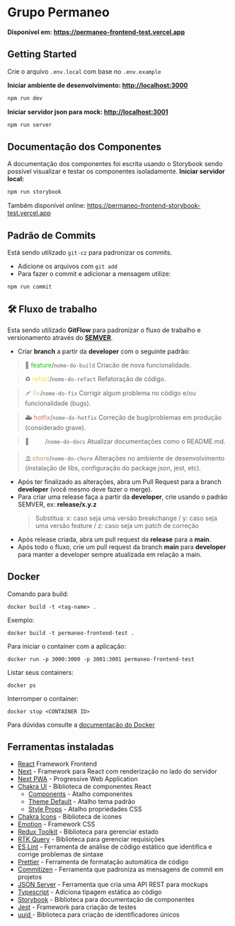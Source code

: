 # Grupo Permaneo

**Disponível em:
https://permaneo-frontend-test.vercel.app**

## Getting Started

Crie o arquivo `.env.local` com base no `.env.example`

**Iniciar ambiente de desenvolvimento:
[http://localhost:3000](http://localhost:3000)**

```bash
npm run dev
```


**Iniciar servidor json para mock:
[http://localhost:3001](http://localhost:3001)**
```bash
npm run server
```

## Documentação dos Componentes

A documentação dos componentes foi escrita usando o Storybook sendo possível visualizar e testar os componentes isoladamente.
**Iniciar servidor local:**
```bash
npm run storybook
```

Também disponível online:
https://permaneo-frontend-storybook-test.vercel.app


## Padrão de Commits

Está sendo utilizado `git-cz` para padronizar os commits.
- Adicione os arquivos com `git add`
- Para fazer o commit e adicionar a mensagem utilize:
```
npm run commit
```


## 🛠️ Fluxo de trabalho

Esta sendo utilizado **GitFlow** para padronizar o fluxo de trabalho e versionamento através do **[SEMVER](https://semver.org/lang/pt-BR/)**.

- Criar **branch** a partir da **developer** com o seguinte padrão:

> 🚧 <span style="color:rgb(22, 198, 12)">feature</span>/`nome-do-build`
> Criacão de nova funcionalidade.

> ♻️ <span style="color:rgb(237, 230, 69)">refact</span>/`nome-do-refact`
> Refatoração de código.

> 🩹 <span style="color:rgb(219, 189, 151)">fix</span>/`nome-do-fix`
> Corrigir algum problema no código e/ou funcionalidade (bugs).

> 🚑 <span style="color:rgb(222, 110, 95)">hotfix</span>/`nome-do-hotfix`
> Correção de bug/problemas em produção (considerado grave).

> 📑 <span style="color:rgb(1000, 1000, 1000)">docs</span>/`nome-do-docs`
> Atualizar documentações como o README.md.

> ⛱️ <span style="color:rgb(187, 145, 103)">chore</span>/`nome-do-chore`
> Alterações no ambiente de desenvolvimento (instalação de libs, configuração do package.json, jest, etc).

- Após ter finalizado as alterações, abra um Pull Request para a branch **developer** (você mesmo deve fazer o merge).
- Para criar uma release faça a partir da **developer**, crie usando o padrão SEMVER, ex: **release/x.y.z**
  > Substitua:
	> x: caso seja uma versão breakchange / 
	> y: caso seja uma versão feature /
	> z: caso seja um patch de correção
- Após release criada, abra um pull request da **release** para a **main**.
- Após todo o fluxo, crie um pull request da branch **main** para **developer** para manter a developer sempre atualizada em relação a main.
## Docker

Comando para build:
```
docker build -t <tag-name> .
```
Exemplo:
```
docker build -t permaneo-frontend-test .
```

Para iniciar o container com a aplicação:
```
docker run -p 3000:3000 -p 3001:3001 permaneo-frontend-test
```
Listar seus containers:
```
docker ps
```
Interromper o container:
```
docker stop <CONTAINER ID>
```


Para dúvidas consulte a [documentação do Docker](https://docs.docker.com/reference/)


## Ferramentas instaladas
- [React](https://react.dev/) Framework Frontend
- [Next](https://nextjs.org/docs) - Framework para React com renderização no lado do servidor
- [Next PWA](https://github.com/shadowwalker/next-pwa) -  Progressive Web Application
- [Chakra UI](https://v2.chakra-ui.com/getting-started) - Biblioteca de componentes React
  - [Components](https://v2.chakra-ui.com/docs/components) - Atalho componentes
  - [Theme Default](https://v2.chakra-ui.com/docs/styled-system/theme) - Atalho tema padrão 
  - [Style Props](https://v2.chakra-ui.com/docs/styled-system/style-props) - Atalho propriedades CSS
- [Chakra Icons](https://v2.chakra-ui.com/docs/components/icon) - Biblioteca de icones
- [Emotion](https://emotion.sh/docs/introduction) - Framework CSS
- [Redux Toolkit](https://redux-toolkit.js.org/) - Biblioteca para gerenciar estado
- [RTK Query](https://redux-toolkit.js.org/rtk-query/overview) - Biblioteca para gerenciar requisições
- [ES Lint](https://eslint.org/) - Ferramenta de análise de código estático que identifica e corrige problemas de sintaxe
- [Prettier](https://prettier.io/) - Ferramenta de formatação automática de código
- [Commitizen](https://github.com/commitizen/cz-cli) - Ferramenta que padroniza as mensagens de commit em projetos
- [JSON Server](https://github.com/typicode/json-server) - Ferramenta que cria uma API REST para mockups
- [Typescript](https://www.typescriptlang.org/) - Adiciona tipagem estática ao código
- [Storybook](https://storybook.js.org/) - Biblioteca para documentação de componentes
- [Jest](https://jestjs.io/pt-BR/) - Framework para criação de testes
- [uuid ](https://github.com/uuidjs/uuid) - Biblioteca para criação de identificadores únicos
